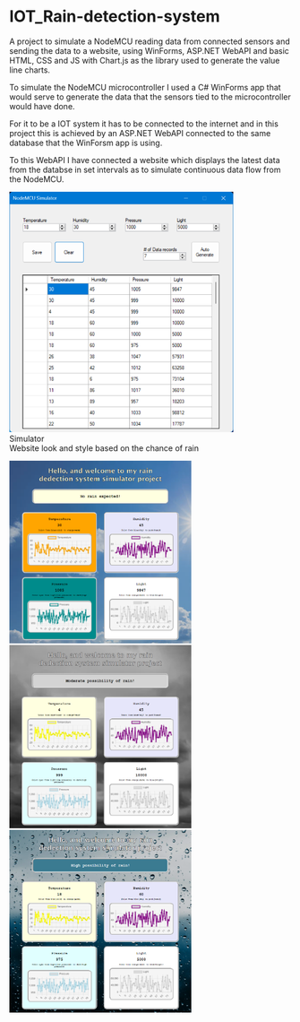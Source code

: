 # IOT_Rain-detection-system
A project to simulate a NodeMCU reading data from connected sensors and sending the data to a website, using WinForms, ASP.NET WebAPI and basic HTML, CSS and JS with Chart.js as the library used to generate the value line charts.

To simulate the NodeMCU microcontroller I used a C# WinForms app that would serve to generate the data that the sensors tied to the microcontroller would have done.

For it to be a IOT system it has to be connected to the internet and in this project this is achieved by an ASP.NET WebAPI connected to the same database that the WinForsm app is using.

To this WebAPI I have connected a website which displays the latest data from the databse in set intervals as to simulate continuous data flow from the NodeMCU.


<img src="images/simulator.png" width="400"></img></br>
Simulator </br>
Website look and style based on the chance of rain
<div>
  <img src="images/sunny-day.png" width="325"></img>
  <img src="images/cloudy-day.png" width="325"></img>
  <img src="images/rainy-day.png" width="325"></img>
</div>

